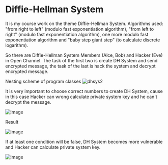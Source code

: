 # Diffie-Hellman System
It is my course work on the theme Diffie-Hellman System.
Algorithms used: "from right to left" (modulo fast exponentiation algorithm), "from left to right" (modulo fast exponentiation algorithm), one more modulo fast exponentiation algorithm and "baby step giant step" (to calculate discrete logarithm).

So there are Diffie-Hellman System Members (Alce, Bob) and Hacker (Eve) in Open Channel. The task of the first two is create DH System and send encrypted message, the task of the last is hack the system and decrypt encrypted message.

Nesting scheme of program classes
![dhsys2](https://user-images.githubusercontent.com/79706809/123479110-16c52280-d609-11eb-843e-3b21c0241281.png)


It is very important to choose correct numbers to create DH System, cause in this case Hacker can wrong calculate private system key and he can't decrypt the message.

![image](https://user-images.githubusercontent.com/79706809/123481623-ab7d4f80-d60c-11eb-916b-98a8056702d7.png)


Result

![image](https://user-images.githubusercontent.com/79706809/123480524-25acd480-d60b-11eb-8d8e-b3ee6f8d72aa.png)



If at least one condition will be false, DH System becomes more vulnerable and Hacker can calculate private system key.

![image](https://user-images.githubusercontent.com/79706809/123481204-11b5a280-d60c-11eb-99d8-07e3e6d7cbea.png)



